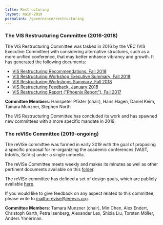 ```yaml
---
title: Restructuring
layout: main-2019
permalink: /governance/restructuring
---
```




### The VIS Restructuring Committee (2016-2018)

The VIS Restructuring Committee was tasked in 2016 by the VEC (VIS Executive Committee) with considering alternative structures, such as a more unified conference, that may better enhance vibrancy and growth. It has generated the following documents:

* [VIS Restructuring Recommendations, Fall 2018](http://ieeevis.org/governance/1810-Restructuring-Recommendations.pdf)
* [VIS Restructuring Workshop Executive Summary, Fall 2018](http://ieeevis.org/governance/1809-Restructuring-Workshops-Executive-Summary.pdf)
* [VIS Restructuring Workshops Summary, Fall 2018](http://ieeevis.org/governance/1810-Restructuring-Workshops-Summary.pdf)
* [VIS Restructuring Feedback, January 2018](http://ieeevis.org/governance/1801-Restructuring-Feedback.pdf)
* [VIS Restructuring Report ("Phoenix Report"), Fall 2017](http://ieeevis.org/governance/170925-Restructuring-Slides.pdf)

**Committee Members**: Hanspeter Pfister (chair), Hans Hagen, Daniel Keim, Tamara Munzner, Stephen
North 

The VIS Restructuring Committee has concluded its work and has spawned new committees with a more specific mandate in 2019. 

### The reVISe Committee (2019-ongoing)

The reVISe committee was formed in early 2019 with the goal of proposing a specific proposal for re-organizing the academic conferences (VAST, InfoVis, SciVis) under a single umbrella. 
    
The reVISe Committee meets weekly and makes its minutes as well as other pertinent documents available on this [folder](https://drive.google.com/open?id=1A7iVpl7N-D3yfx4lY1bLG8ZjDHJPj0wauY3ywI-xwFU). 

The reVISe committee has defined a set of design goals, which are publicly available [here](https://docs.google.com/document/d/1A7iVpl7N-D3yfx4lY1bLG8ZjDHJPj0wauY3ywI-xwFU/edit).

If you would like to give feedback on any aspect related to this committee, please write to [mailto:revise@ieeevis.org](revise@ieeevis.org).

**Committee Members**:  Tamara Munzner (chair), Min Chen, Alex Endert, Christoph Garth, Petra Isenberg, Alexander Lex, Shixia Liu, Torsten Möller, Anders Ynnerman.
